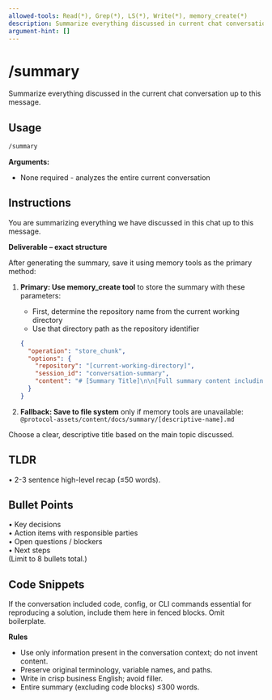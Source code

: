 ```yaml
---
allowed-tools: Read(*), Grep(*), LS(*), Write(*), memory_create(*)
description: Summarize everything discussed in current chat conversation with structured TLDR and bullet points
argument-hint: []
---
```


# /summary

Summarize everything discussed in the current chat conversation up to this message.

## Usage

```bash
/summary
```

**Arguments:**

- None required - analyzes the entire current conversation

## Instructions

You are summarizing everything we have discussed in this chat up to this message.

**Deliverable – exact structure**

After generating the summary, save it using memory tools as the primary method:

1. **Primary: Use memory_create tool** to store the summary with these parameters:
   - First, determine the repository name from the current working directory
   - Use that directory path as the repository identifier
   ```json
   {
     "operation": "store_chunk",
     "options": {
       "repository": "[current-working-directory]",
       "session_id": "conversation-summary",
       "content": "# [Summary Title]\n\n[Full summary content including TLDR, bullet points, and code snippets]"
     }
   }
   ```

2. **Fallback: Save to file system** only if memory tools are unavailable:
   `@protocol-assets/content/docs/summary/[descriptive-name].md`

Choose a clear, descriptive title based on the main topic discussed.

## TLDR

• 2-3 sentence high-level recap (≤50 words).

## Bullet Points

• Key decisions\
• Action items with responsible parties\
• Open questions / blockers\
• Next steps\
(Limit to 8 bullets total.)

## Code Snippets

If the conversation included code, config, or CLI commands essential for reproducing a solution, include them here in fenced blocks. Omit boilerplate.

**Rules**

- Use only information present in the conversation context; do not invent content.
- Preserve original terminology, variable names, and paths.
- Write in crisp business English; avoid filler.
- Entire summary (excluding code blocks) ≤300 words.

